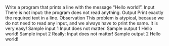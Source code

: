 Write a program that prints a line with the message “Hello world!”.
Input
There is not input: the program does not read anything.
Output
Print exactly the required text in a line.
Observation
This problem is atypical, because we do not need to read any input, and we always have to
print the same. It is very easy!
Sample input 1
Input does not matter.
Sample output 1
Hello world!
Sample input 2
Really: Input does not matter!
Sample output 2
Hello world!
